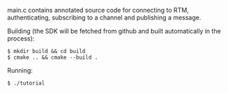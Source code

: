 
main.c contains annotated source code for connecting to RTM, authenticating,
subscribing to a channel and publishing a message.

Building (the SDK will be fetched from github and built automatically in the process):

```
$ mkdir build && cd build
$ cmake .. && cmake --build .
```

Running:

```
$ ./tutorial
```